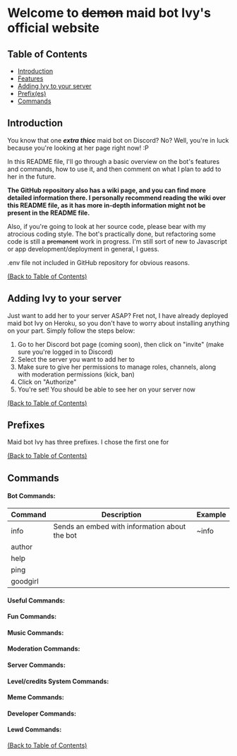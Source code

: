 # Welcome to ~~demon~~ maid bot Ivy's official website

## Table of Contents
- [Introduction](https://github.com/icw-Numen/ivy-bot/blob/master/README.md#introduction)
- [Features]()
- [Adding Ivy to your server](https://github.com/icw-Numen/ivy-bot/blob/master/README.md#adding-ivy-to-your-server)
- [Prefix(es)]()
- [Commands](https://github.com/icw-Numen/ivy-bot#commands)

## Introduction
You know that one **_extra thicc_** maid bot on Discord? No? Well, you're in luck because you're looking at her page right now! :P

In this README file, I'll go through a basic overview on the bot's features and commands, how to use it, and then comment on what I plan to add to her in the future. 

**The GitHub repository also has a wiki page, and you can find more detailed information there. I personally recommend reading the wiki over this README file, as it has more in-depth information might not be present in the README file.**

Also, if you're going to look at her source code, please bear with my atrocious coding style. The bot's practically done, but refactoring some code is still a ~~premanent~~ work in progress. I'm still sort of new to Javascript or app development/deployment in general, I guess.

.env file not included in GitHub repository for obvious reasons.

[(Back to Table of Contents)](https://github.com/icw-Numen/ivy-bot#table-of-contents)

## Adding Ivy to your server
Just want to add her to your server ASAP? Fret not, I have already deployed maid bot Ivy on Heroku, so you don't have to worry about installing anything on your part. Simply follow the steps below:

1. Go to her Discord bot page (coming soon), then click on "invite" (make sure you're logged in to Discord)
2. Select the server you want to add her to
3. Make sure to give her permissions to manage roles, channels, along with moderation permissions (kick, ban)
4. Click on "Authorize"
5. You're set! You should be able to see her on your server now

[(Back to Table of Contents)](https://github.com/icw-Numen/ivy-bot#table-of-contents)

## Prefixes
Maid bot Ivy has three prefixes. I chose the first one for 

[(Back to Table of Contents)](https://github.com/icw-Numen/ivy-bot#table-of-contents)

## Commands
#### Bot Commands:
| Command | Description | Example |
| --- | --- | --- |
| info | Sends an embed with information about the bot | ~info |
| author | | |
| help | | |
| ping | | |
| goodgirl | | |
#### Useful Commands:
#### Fun Commands:
#### Music Commands:
#### Moderation Commands:
#### Server Commands:
#### Level/credits System Commands:
#### Meme Commands:
#### Developer Commands:
#### Lewd Commands:

[(Back to Table of Contents)](https://github.com/icw-Numen/ivy-bot#table-of-contents)
